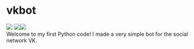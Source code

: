# vkbot
[![](https://img.shields.io/badge/Language-Python%203.8-9cf)]() [![](https://img.shields.io/badge/For%20the%20group-!%20Developer-blue?style=social&logo=vk)](https://vk.com/exclamationdev)[![](https://img.shields.io/badge/For%20the%20group-!%20Developer-blue?style=social&logo=like)](https://vk.com/exclamationdev)    
Welcome to my first Python code! I made a very simple bot for the social network VK.
